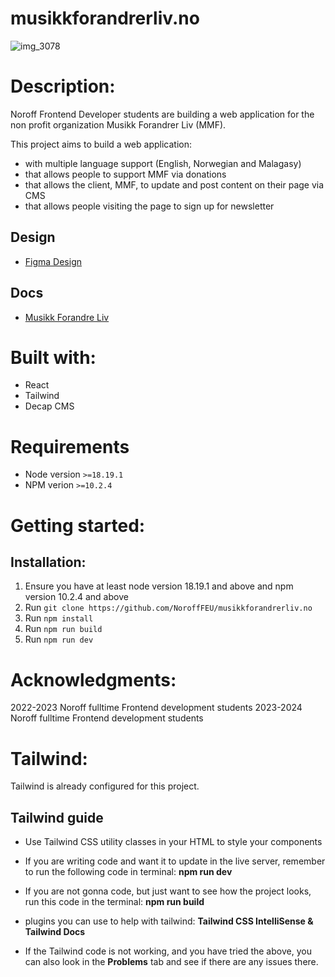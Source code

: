 # musikkforandrerliv.no

![img_3078](https://github.com/NoroffFEU/musikkforandrerliv.no/assets/152280051/bc5bf665-65b6-49ed-a267-758b3fc21cb3)

# Description:
Noroff Frontend Developer students are building a web application for the non profit organization Musikk Forandrer Liv (MMF).

This project aims to build a web application:
- with multiple language support (English, Norwegian and Malagasy)
- that allows people to support MMF via donations
- that allows the client, MMF, to update and post content on their page via CMS
- that allows people visiting the page to sign up for newsletter

## Design
- [Figma Design](Deshttps://www.figma.com/design/p3IKXs5ICTeFKQQ5hZ4ZAG/Design-File---MMF?node-id=0-1&p=f&t=OTHKwV3Alm2JN8Zz-0)

## Docs

- [Musikk Forandre Liv](https://noroff-my.sharepoint.com/:o:/r/personal/tarbjo01657_stud_noroff_no/_layouts/15/Doc.aspx?sourcedoc=%7B86d2d933-f42c-42a3-ab7b-27d37688f881%7D&action=edit&wd=target(Questions%20for%20client.one%7Cc2d95cef-84b0-4461-994c-2cce927a47e6%2FQuestion%20we%20need%20to%20get%20answers%20from%20Client%7C6f534107-382f-4256-a68d-311a0d35fb29%2F)&wdorigin=NavigationUrl)

# Built with:
- React
- Tailwind
- Decap CMS

# Requirements

- Node version `>=18.19.1`
- NPM verion `>=10.2.4`

# Getting started: 

## Installation:

1. Ensure you have at least node version 18.19.1 and above and npm version 10.2.4 and above
2. Run `git clone https://github.com/NoroffFEU/musikkforandrerliv.no`
3. Run `npm install`
4. Run `npm run build`
5. Run `npm run dev`

# Acknowledgments: 
2022-2023 Noroff fulltime Frontend development students
2023-2024 Noroff fulltime Frontend development students

# Tailwind:
Tailwind is already configured for this project.

## Tailwind guide
- Use Tailwind CSS utility classes in your HTML to style your components

- If you are writing code and want it to update in the live server, remember to run the following code in terminal: **npm run dev**

- If you are not gonna code, but just want to see how the project looks, run this code in the terminal: **npm run build** 

- plugins you can use to help with tailwind: **Tailwind CSS IntelliSense & Tailwind Docs**

- If the Tailwind code is not working, and you have tried the above, you can also look in the **Problems** tab and see if there are any issues there.
